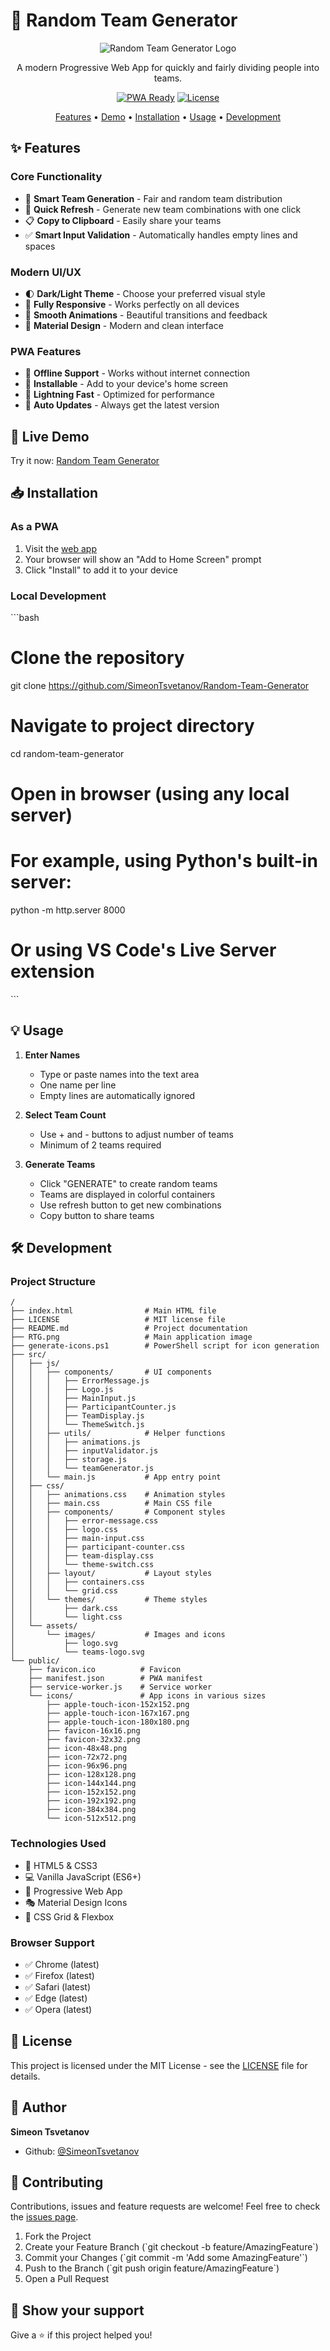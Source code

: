 # 🎲 Random Team Generator

<div align="center">

![Random Team Generator Logo](public/icons/icon-96x96.png)

A modern Progressive Web App for quickly and fairly dividing people into teams.

[![PWA Ready](https://img.shields.io/badge/PWA-Ready-blueviolet?style=for-the-badge&logo=pwa)](https://developer.mozilla.org/en-US/docs/Web/Progressive_web_apps)
[![License](https://img.shields.io/badge/license-MIT-blue?style=for-the-badge)](LICENSE)

[Features](#✨-features) •
[Demo](#🚀-live-demo) •
[Installation](#📥-installation) •
[Usage](#💡-usage) •
[Development](#🛠️-development)

</div>

## ✨ Features

### Core Functionality

- 🎯 **Smart Team Generation** - Fair and random team distribution
- 🔄 **Quick Refresh** - Generate new team combinations with one click
- 📋 **Copy to Clipboard** - Easily share your teams
- ✅ **Smart Input Validation** - Automatically handles empty lines and spaces

### Modern UI/UX

- 🌓 **Dark/Light Theme** - Choose your preferred visual style
- 📱 **Fully Responsive** - Works perfectly on all devices
- 💫 **Smooth Animations** - Beautiful transitions and feedback
- 🎨 **Material Design** - Modern and clean interface

### PWA Features

- 🔌 **Offline Support** - Works without internet connection
- 📲 **Installable** - Add to your device's home screen
- 🚀 **Lightning Fast** - Optimized for performance
- 🔄 **Auto Updates** - Always get the latest version

## 🚀 Live Demo

Try it now: [Random Team Generator](https://simeontsvetanov.github.io/Random-Team-Generator/)

## 📥 Installation

### As a PWA

1. Visit the [web app](https://simeontsvetanov.github.io/Random-Team-Generator/)
2. Your browser will show an "Add to Home Screen" prompt
3. Click "Install" to add it to your device

### Local Development

\`\`\`bash

# Clone the repository

git clone https://github.com/SimeonTsvetanov/Random-Team-Generator

# Navigate to project directory

cd random-team-generator

# Open in browser (using any local server)

# For example, using Python's built-in server:

python -m http.server 8000

# Or using VS Code's Live Server extension

\`\`\`

## 💡 Usage

1. **Enter Names**

   - Type or paste names into the text area
   - One name per line
   - Empty lines are automatically ignored

2. **Select Team Count**

   - Use + and - buttons to adjust number of teams
   - Minimum of 2 teams required

3. **Generate Teams**
   - Click "GENERATE" to create random teams
   - Teams are displayed in colorful containers
   - Use refresh button to get new combinations
   - Copy button to share teams

## 🛠️ Development

### Project Structure

```
/
├── index.html                # Main HTML file
├── LICENSE                   # MIT license file
├── README.md                 # Project documentation
├── RTG.png                   # Main application image
├── generate-icons.ps1        # PowerShell script for icon generation
├── src/
│   ├── js/
│   │   ├── components/       # UI components
│   │   │   ├── ErrorMessage.js
│   │   │   ├── Logo.js
│   │   │   ├── MainInput.js
│   │   │   ├── ParticipantCounter.js
│   │   │   ├── TeamDisplay.js
│   │   │   └── ThemeSwitch.js
│   │   ├── utils/            # Helper functions
│   │   │   ├── animations.js
│   │   │   ├── inputValidator.js
│   │   │   ├── storage.js
│   │   │   └── teamGenerator.js
│   │   └── main.js           # App entry point
│   ├── css/
│   │   ├── animations.css    # Animation styles
│   │   ├── main.css          # Main CSS file
│   │   ├── components/       # Component styles
│   │   │   ├── error-message.css
│   │   │   ├── logo.css
│   │   │   ├── main-input.css
│   │   │   ├── participant-counter.css
│   │   │   ├── team-display.css
│   │   │   └── theme-switch.css
│   │   ├── layout/           # Layout styles
│   │   │   ├── containers.css
│   │   │   └── grid.css
│   │   └── themes/           # Theme styles
│   │       ├── dark.css
│   │       └── light.css
│   └── assets/
│       └── images/           # Images and icons
│           ├── logo.svg
│           └── teams-logo.svg
└── public/
    ├── favicon.ico          # Favicon
    ├── manifest.json        # PWA manifest
    ├── service-worker.js    # Service worker
    └── icons/               # App icons in various sizes
        ├── apple-touch-icon-152x152.png
        ├── apple-touch-icon-167x167.png
        ├── apple-touch-icon-180x180.png
        ├── favicon-16x16.png
        ├── favicon-32x32.png
        ├── icon-48x48.png
        ├── icon-72x72.png
        ├── icon-96x96.png
        ├── icon-128x128.png
        ├── icon-144x144.png
        ├── icon-152x152.png
        ├── icon-192x192.png
        ├── icon-384x384.png
        └── icon-512x512.png
```

### Technologies Used

- 🎨 HTML5 & CSS3
- 💻 Vanilla JavaScript (ES6+)
- 📱 Progressive Web App
- 🎭 Material Design Icons
- 🌈 CSS Grid & Flexbox

### Browser Support

- ✅ Chrome (latest)
- ✅ Firefox (latest)
- ✅ Safari (latest)
- ✅ Edge (latest)
- ✅ Opera (latest)

## 📄 License

This project is licensed under the MIT License - see the [LICENSE](LICENSE) file for details.

## 👤 Author

**Simeon Tsvetanov**

- Github: [@SimeonTsvetanov](https://github.com/SimeonTsvetanov)

## 🤝 Contributing

Contributions, issues and feature requests are welcome! Feel free to check the [issues page](https://github.com/SimeonTsvetanov/Random-Team-Generator/issues).

1. Fork the Project
2. Create your Feature Branch (\`git checkout -b feature/AmazingFeature\`)
3. Commit your Changes (\`git commit -m 'Add some AmazingFeature'\`)
4. Push to the Branch (\`git push origin feature/AmazingFeature\`)
5. Open a Pull Request

## 💫 Show your support

Give a ⭐️ if this project helped you!
